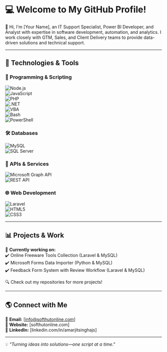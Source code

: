 # 💻 Welcome to My GitHub Profile!

👋 Hi, I'm [Your Name], an IT Support Specialist, Power BI Developer, and Analyst with expertise in software development, automation, and analytics. I work closely with GTM, Sales, and Client Delivery teams to provide data-driven solutions and technical support.

---

## 🔧 Technologies & Tools  

### 🚀 Programming & Scripting  
![Node.js](https://img.shields.io/badge/Node.js-339933?style=flat&logo=node.js&logoColor=white)  
![JavaScript](https://img.shields.io/badge/JavaScript-F7DF1E?style=flat&logo=javascript&logoColor=black)  
![PHP](https://img.shields.io/badge/PHP-777BB4?style=flat&logo=php&logoColor=white)  
![.NET](https://img.shields.io/badge/.NET-512BD4?style=flat&logo=dotnet&logoColor=white)  
![VBA](https://img.shields.io/badge/VBA-217346?style=flat&logo=microsoft-excel&logoColor=white)  
![Bash](https://img.shields.io/badge/Bash-4EAA25?style=flat&logo=gnu-bash&logoColor=white)  
![PowerShell](https://img.shields.io/badge/PowerShell-5391FE?style=flat&logo=powershell&logoColor=white)  

### 🛠 Databases  
![MySQL](https://img.shields.io/badge/MySQL-4479A1?style=flat&logo=mysql&logoColor=white)  
![SQL Server](https://img.shields.io/badge/SQL%20Server-CC2927?style=flat&logo=microsoft-sql-server&logoColor=white)  

### 📡 APIs & Services  
![Microsoft Graph API](https://img.shields.io/badge/Microsoft%20Graph%20API-0078D4?style=flat&logo=microsoft&logoColor=white)  
![REST API](https://img.shields.io/badge/REST%20API-02569B?style=flat&logo=api&logoColor=white)  

### 🌐 Web Development  
![Laravel](https://img.shields.io/badge/Laravel-FF2D20?style=flat&logo=laravel&logoColor=white)  
![HTML5](https://img.shields.io/badge/HTML5-E34F26?style=flat&logo=html5&logoColor=white)  
![CSS3](https://img.shields.io/badge/CSS3-1572B6?style=flat&logo=css3&logoColor=white)  

---

## 📊 Projects & Work  
🚀 **Currently working on:**  
✔️ Online Freeware Tools Collection (Laravel & MySQL)  
✔️ Microsoft Forms Data Importer (Python & MySQL)  
✔️ Feedback Form System with Review Workflow (Laravel & MySQL)  

🔍 Check out my repositories for more projects!  

---

## 🌎 Connect with Me  
📧 **Email:** [info@softhutonline.com]  
🔗 **Website:** [softhutonline.com]  
💼 **LinkedIn:** [linkedin.com/in/amarjitsinghajs]  

---

💡 *"Turning ideas into solutions—one script at a time."*  
